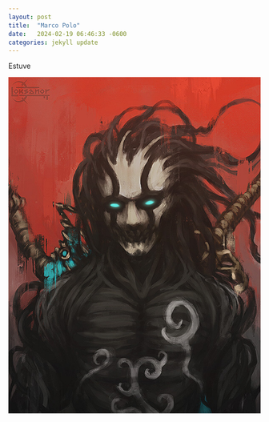```yaml
---
layout: post
title:  "Marco Polo"
date:   2024-02-19 06:46:33 -0600
categories: jekyll update
---
```

Estuve

![](/images/lock.jpg)